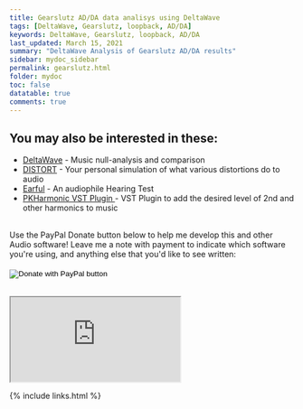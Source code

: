 ```yaml
---
title: Gearslutz AD/DA data analisys using DeltaWave
tags: [DeltaWave, Gearslutz, loopback, AD/DA]
keywords: DeltaWave, Gearslutz, loopback, AD/DA
last_updated: March 15, 2021
summary: "DeltaWave Analysis of Gearslutz AD/DA results"
sidebar: mydoc_sidebar
permalink: gearslutz.html
folder: mydoc
toc: false
datatable: true
comments: true
---
```




## You may also be interested in these:
* <a href="https://deltaw.org/index.html"> DeltaWave</a> - Music null-analysis and comparison
* <a href="https://distortaudio.org">DISTORT</a> - Your personal simulation of what various distortions do to audio
* <a href="https://distortaudio.org/earful.html">Earful</a> - An audiophile Hearing Test
* <a href="https://distortaudio.org/pkharmonic.html">PKHarmonic VST Plugin </a> - VST Plugin to add the desired level of 2nd and other harmonics to music<br>

<br>
Use the PayPal Donate button below to help me develop this and other Audio software! Leave me a note with payment to indicate which software you're using, and anything else that you'd like to see written:
<br><br>
<form action="https://www.paypal.com/donate" method="post" target="_top">
<input type="hidden" name="hosted_button_id" value="79SK4HAQSSP3Q" />
<input type="image" src="https://www.paypalobjects.com/en_US/i/btn/btn_donateCC_LG.gif" border="0" name="submit" title="PayPal - The safer, easier way to pay online!" alt="Donate with PayPal button" />
<img alt="" border="0" src="https://www.paypal.com/en_US/i/scr/pixel.gif" width="1" height="1" />
</form>
<br>



<iframe onload="this.width=screen.width;this.height=screen.height;" src="https://docs.google.com/spreadsheets/d/e/2PACX-1vQLm4VqAFhcOO-jgVr6yJAe2N7McjH_YVAPYqE9gB87TfKpumEKWSDoJsAfqUn6OlFSuBMXHEBUip73/pubhtml?widget=true&amp;headers=false"></iframe>

{% include links.html %}
